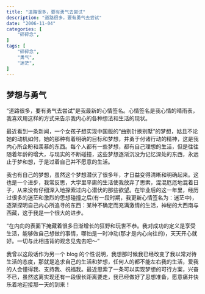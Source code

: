 ```yaml
---
title: "道路很多，要有勇气去尝试"
description: "道路很多，要有勇气去尝试"
date: "2006-11-04"
categories: [
    "碎碎念",
]
tags: [
    "碎碎念",
    "勇气",
    "迷茫",
]
---
```


## 梦想与勇气

“道路很多，要有勇气去尝试”是我最新的心情签名。心情签名是我心情的晴雨表，我喜欢用这样的方式来告示我内心的各种想法和生活的现状。

最近看到一条新闻，一个女孩子想实现中国版的“曲别针换别墅”的梦想，姑且不论她的动机如何，她的那种有着明确的目标和梦想，并勇于付诸行动的精神，这是我内心所企盼和羡慕的东西。每个人都有一些梦想，都有自己理想的生活，但是往往随着年龄的增大，与现实的不断碰撞，这些梦想逐渐沉没为记忆深处的东西，永远止于梦和想，于是过着自己并不愿意的生活。

<!--more-->

我也有自己的梦想，虽然这个梦想潜伏了很多年，才日益变得清晰和明确起来。这也是一个进步，我常反思，大学里平庸的生活使我放弃了思索，混混厄厄地混着日子，从来没有仔细深入地探索过内心潜伏的那些欲望。在毕业后的这一年里，经历过很多的迷茫和激烈的思想碰撞之后(有一段时期，我更新心情签名为：迷茫中)，逐渐探明自己内心所追寻的东西：某种不确定而充满激情的生活，神秘的大西南与西藏，这于我是一个很大的进步。

“在内向的表面下掩藏着很多日渐增长的狂野和玩世不恭。我对成功的定义是享受生活，能够做自己想做的事情，哪怕是一时冲动(那才是内心向往的)，天天开心就好。一切与此相违背的观念见鬼去吧～”

我曾以这段话作为另一个 blog 的个性说明，我想那时候我已经改变了我以常对待生活的态度，那就是追求自己的生活和梦想，任何人的都不能左右我的生活，爱我的人会懂得我、支持我、祝福我。最近思索了一条可以实现梦想的可行方案，兴奋不已，虽然这离实现还有一段很长距离要走，我已经做好了思想准备，愿意痛并快乐着地迎接那一天的到来！

